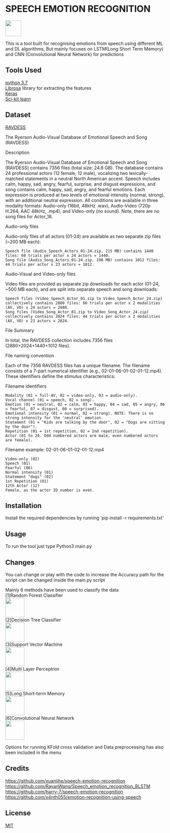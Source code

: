 # SPEECH EMOTION RECOGNITION
<img src="https://1.bp.blogspot.com/-HF-5nI48uo4/T7Lzpvc0KmI/AAAAAAAAAxs/zdFVTSHqFkE/s1600/python-logo.png" height=50 width =50></img>

This is a tool built for recognising emotions from speech using different ML and DL algorithms, But mainly focuses on LSTM(Long Short Term Memory) and CNN (Convolutional Neural Network) for predictions

## Tools Used

<a href="https://www.python.org/">python 3.7</a><br>
<a href="https://github.com/librosa/librosa">Librosa</a> library for extracting the features<br>
<a href="https://keras.io/">Keras</a><br>
<a href="https://scikit-learn.org/stable/index.html">Sci-kit learn</a><br>

## Dataset

<a href="https://zenodo.org/record/1188976">RAVDESS</a>

The Ryerson Audio-Visual Database of Emotional Speech and Song (RAVDESS)

Description

The Ryerson Audio-Visual Database of Emotional Speech and Song (RAVDESS) contains 7356 files (total size: 24.8 GB). The database contains 24 professional actors (12 female, 12 male), vocalizing two lexically-matched statements in a neutral North American accent. Speech includes calm, happy, sad, angry, fearful, surprise, and disgust expressions, and song contains calm, happy, sad, angry, and fearful emotions. Each expression is produced at two levels of emotional intensity (normal, strong), with an additional neutral expression. All conditions are available in three modality formats: Audio-only (16bit, 48kHz .wav), Audio-Video (720p H.264, AAC 48kHz, .mp4), and Video-only (no sound). Note, there are no song files for Actor_18.

Audio-only files

Audio-only files of all actors (01-24) are available as two separate zip files (~200 MB each):

    Speech file (Audio_Speech_Actors_01-24.zip, 215 MB) contains 1440 files: 60 trials per actor x 24 actors = 1440.
    Song file (Audio_Song_Actors_01-24.zip, 198 MB) contains 1012 files: 44 trials per actor x 23 actors = 1012.

Audio-Visual and Video-only files

Video files are provided as separate zip downloads for each actor (01-24, ~500 MB each), and are split into separate speech and song downloads:

    Speech files (Video_Speech_Actor_01.zip to Video_Speech_Actor_24.zip) collectively contains 2880 files: 60 trials per actor x 2 modalities (AV, VO) x 24 actors = 2880.
    Song files (Video_Song_Actor_01.zip to Video_Song_Actor_24.zip) collectively contains 2024 files: 44 trials per actor x 2 modalities (AV, VO) x 23 actors = 2024.

File Summary

In total, the RAVDESS collection includes 7356 files (2880+2024+1440+1012 files).

File naming convention

Each of the 7356 RAVDESS files has a unique filename. The filename consists of a 7-part numerical identifier (e.g., 02-01-06-01-02-01-12.mp4). These identifiers define the stimulus characteristics:

Filename identifiers

    Modality (01 = full-AV, 02 = video-only, 03 = audio-only).
    Vocal channel (01 = speech, 02 = song).
    Emotion (01 = neutral, 02 = calm, 03 = happy, 04 = sad, 05 = angry, 06 = fearful, 07 = disgust, 08 = surprised).
    Emotional intensity (01 = normal, 02 = strong). NOTE: There is no strong intensity for the 'neutral' emotion.
    Statement (01 = "Kids are talking by the door", 02 = "Dogs are sitting by the door").
    Repetition (01 = 1st repetition, 02 = 2nd repetition).
    Actor (01 to 24. Odd numbered actors are male, even numbered actors are female).

Filename example: 02-01-06-01-02-01-12.mp4

    Video-only (02)
    Speech (01)
    Fearful (06)
    Normal intensity (01)
    Statement "dogs" (02)
    1st Repetition (01)
    12th Actor (12)
    Female, as the actor ID number is even.

## Installation

Install the required dependencies by running 'pip install -r requirements.txt'

## Usage

To run the tool just type Python3 main.py

## Changes

You can change or play with the code to increase the Accuracy
path for the script can be changed inside the main.py script

Mainly 6 methods have been used to classify the data<br>
[1]Random Forest Classifier<br><img src="https://d1rwhvwstyk9gu.cloudfront.net/2019/03/Random-Forest-Algorithm.jpg" height=60 width =60></img><br>
[2]Decision Tree Classifier<br><img src="https://www.all-ppt-templates.com/images/powerpoint-decision-tree-005.jpg" height=60 width =60></img><br>
[3]Support Vector Machine<br><img src="https://randomforests.files.wordpress.com/2014/01/n150_svm.png" height=60 width =60></img><br>
[4]Multi Layer Perceptron<br><img src="http://scikit-learn.org/dev/_images/multilayerperceptron_network.png" height=60 width =60></img><br>
[5]Long Short-term Memory<br><img src="http://www.mdpi.com/energies/energies-10-01168/article_deploy/html/images/energies-10-01168-g008.png" height=60 width =60></img><br>
[6]Convolutional Neural Network<br><img src="https://i1.wp.com/www.michaelchimenti.com/wp-content/uploads/2017/11/Deep-Neural-Network-What-is-Deep-Learning-Edureka.png" height=60 width =60></img><br>

Options for running KFold cross validation and Data preprocessing has also been included in the menu

## Credits

https://github.com/xuanjihe/speech-emotion-recognition<br>
https://github.com/RayanWang/Speech_emotion_recognition_BLSTM<br>
https://github.com/harry-7/speech-emotion-recognition<br>
https://github.com/x4nth055/emotion-recognition-using-speech<br>

## License

<a href="https://choosealicense.com/licenses/mit/">MIT</a>
